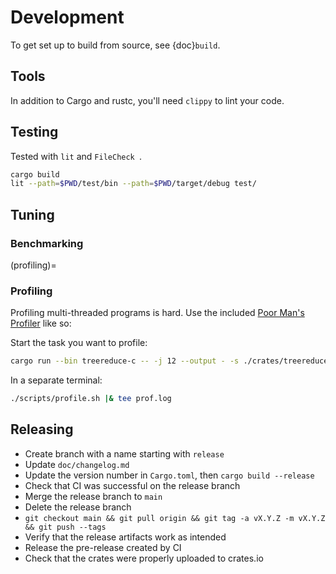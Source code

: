 # Development

To get set up to build from source, see {doc}`build`.

## Tools

In addition to Cargo and rustc, you'll need `clippy` to lint your code.

## Testing

Tested with `lit` and `FileCheck `. 

```sh
cargo build
lit --path=$PWD/test/bin --path=$PWD/target/debug test/
```

## Tuning

### Benchmarking

(profiling)=
### Profiling

Profiling multi-threaded programs is hard. Use the included [Poor Man's
Profiler][poor-man] like so:

Start the task you want to profile:

```sh
cargo run --bin treereduce-c -- -j 12 --output - -s ./crates/treereduce/benches/c/hello-world-big.c 'clang -o /dev/null @@.c'
```

In a separate terminal:

```sh
./scripts/profile.sh |& tee prof.log
```

## Releasing

- Create branch with a name starting with `release`
- Update `doc/changelog.md`
- Update the version number in `Cargo.toml`, then `cargo build --release`
- Check that CI was successful on the release branch
- Merge the release branch to `main`
- Delete the release branch
- `git checkout main && git pull origin && git tag -a vX.Y.Z -m vX.Y.Z && git push --tags`
- Verify that the release artifacts work as intended
- Release the pre-release created by CI
- Check that the crates were properly uploaded to crates.io

[poor-man]: http://poormansprofiler.org/
